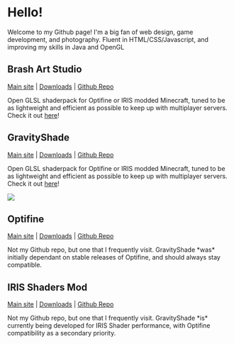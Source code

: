 <h1>Hello!</h1>
<p>Welcome to my Github page! I'm a big fan of web design, game development, and photography. Fluent in HTML/CSS/Javascript, and improving my skills in Java and OpenGL</p>

<!-- Next Section -->

<h2>Brash Art Studio</h2>

<p><a href="https://brash.netlify.app/site.html#home" target="_blank">Main site</a> | <a href="https://brash.netlify.app/site.html#download" target="_blank">Downloads</a> | <a href="https://github.com/Gravity10/BrashArtStudio">Github Repo</a></p>

<p>Open GLSL shaderpack for Optifine or IRIS modded Minecraft, tuned to be as lightweight and efficient as possible to keep up with multiplayer servers. Check it out <a href="https://gravityshade.netlify.app">here</a>!</p>

<!-- Next Section -->

<h2>GravityShade</h2>

<p><a href="https://gravityshade.netlify.app" target="_blank">Main site</a> | <a href="https://gravityshade.netlify.app/downloads" target="_blank">Downloads</a> | <a href="https://github.com/Gravity10/GravityShade">Github Repo</a></p>

<p>Open GLSL shaderpack for Optifine or IRIS modded Minecraft, tuned to be as lightweight and efficient as possible to keep up with multiplayer servers. Check it out <a href="https://gravityshade.netlify.app">here</a>!</p>

<img src="https://gravityshade.netlify.app/media/day.png" />

<!--Next Section-->

<h2>Optifine</h2>

<p><a href="https://optifine.net/" target="_blank">Main site</a> | <a href="https://optifine.net/downloads" target="_blank">Downloads</a> | <a href="https://github.com/sp614x/optifine">Github Repo</a></p>

<p>Not my Github repo, but one that I frequently visit. GravityShade *was* initially dependant on stable releases of Optifine, and should always stay compatible.</p>

<!--Next Section-->

<h2>IRIS Shaders Mod</h2>

<p><a href="https://irisshaders.net/" target="_blank">Main site</a> | <a href="https://irisshaders.net/download.html" target="_blank">Downloads</a> | <a href="https://github.com/IrisShaders/Iris">Github Repo</a></p>

<p>Not my Github repo, but one that I frequently visit. GravityShade *is* currently being developed for IRIS Shader performance, with Optifine compatibility as a secondary priority.</p>
